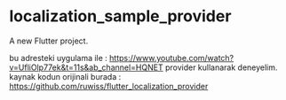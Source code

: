 # localization_sample_provider

A new Flutter project.

bu adresteki uygulama ile : https://www.youtube.com/watch?v=UfliOlp77ek&t=11s&ab_channel=HQNET
provider kullanarak deneyelim.
kaynak kodun orijinali burada : https://github.com/ruwiss/flutter_localization_provider
